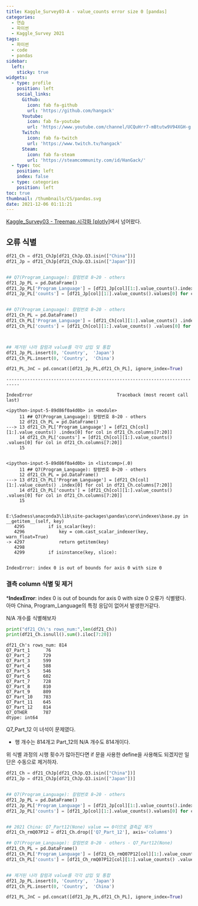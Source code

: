 ```yaml
---
title: Kaggle_Survey03-A - value_counts error size 0 [pandas]
categories:
  - 연습
  - 파이썬
  - Kaggle_Survey 2021
tags:
  - 파이썬
  - code
  - pandas
sidebar:
  left:
    sticky: true
widgets:
  - type: profile
    position: left
    social_links:
      Github:
        icon: fab fa-github
        url: 'https://github.com/hangack'
      Youtube:
        icon: fab fa-youtube
        url: 'https://www.youtube.com/channel/UCQuHrr7-mBtutw9V94XGH-g'
      Twitch:
        icon: fab fa-twitch
        url: 'https://www.twitch.tv/hangack'
      Steam:
        icon: fab fa-steam
        url: 'https://steamcommunity.com/id/HanGack/'
  - type: toc
    position: left
    index: false
  - type: categories
    position: left
toc: true
thumbnail: /thumbnails/CS/pandas.svg
date: 2021-12-06 01:11:21
---
```



[Kaggle_Survey03 - Treemap 시각화 [plotly]](https://hangack.github.io/2021/12/05/Codding/Python/kaggle_survey/kaggle-survey03/)에서 넘어왔다.

## 오류 식별

```python
df21_Ch = df21_ChJp[df21_ChJp.Q3.isin(["China"])]
df21_Jp = df21_ChJp[df21_ChJp.Q3.isin(["Japan"])]


## Q7(Program_Language): 칼럼번호 8~20 - others
df21_Jp_PL = pd.DataFrame()
df21_Jp_PL['Program_Language'] = [df21_Jp[col][1:].value_counts().index[0] for col in df21_Jp.columns[7:20]]
df21_Jp_PL['counts'] = [df21_Jp[col][1:].value_counts().values[0] for col in df21_Jp.columns[7:20]]


## Q7(Program_Language): 칼럼번호 8~20 - others
df21_Ch_PL = pd.DataFrame()
df21_Ch_PL['Program_Language'] = [df21_Ch[col][1:].value_counts() .index[0] for col in df21_Ch.columns[7:20]]
df21_Ch_PL['counts'] = [df21_Ch[col][1:].value_counts() .values[0] for col in df21_Ch.columns[7:20]]



## 제거된 나라 칼럼과 value를 각각 삽입 및 통합
df21_Jp_PL.insert(0, 'Country',  'Japan')
df21_Ch_PL.insert(0, 'Country',  'China')

df21_PL_JnC = pd.concat([df21_Jp_PL,df21_Ch_PL], ignore_index=True)
```


    ---------------------------------------------------------------------------

    IndexError                                Traceback (most recent call last)

    <ipython-input-5-89d86f0a4d0b> in <module>
         11 ## Q7(Program_Language): 칼럼번호 8~20 - others
         12 df21_Ch_PL = pd.DataFrame()
    ---> 13 df21_Ch_PL['Program_Language'] = [df21_Ch[col][1:].value_counts() .index[0] for col in df21_Ch.columns[7:20]]
         14 df21_Ch_PL['counts'] = [df21_Ch[col][1:].value_counts() .values[0] for col in df21_Ch.columns[7:20]]
         15 
    

    <ipython-input-5-89d86f0a4d0b> in <listcomp>(.0)
         11 ## Q7(Program_Language): 칼럼번호 8~20 - others
         12 df21_Ch_PL = pd.DataFrame()
    ---> 13 df21_Ch_PL['Program_Language'] = [df21_Ch[col][1:].value_counts() .index[0] for col in df21_Ch.columns[7:20]]
         14 df21_Ch_PL['counts'] = [df21_Ch[col][1:].value_counts() .values[0] for col in df21_Ch.columns[7:20]]
         15 
    

    E:\Sadness\anaconda3\lib\site-packages\pandas\core\indexes\base.py in __getitem__(self, key)
       4295         if is_scalar(key):
       4296             key = com.cast_scalar_indexer(key, warn_float=True)
    -> 4297             return getitem(key)
       4298 
       4299         if isinstance(key, slice):
    

    IndexError: index 0 is out of bounds for axis 0 with size 0


### 결측 column 식별 및 제거

***IndexError**: index 0 is out of bounds for axis 0 with size 0
오류가 식별됐다.
아마 China, Program_Language의 특정 응답이 없어서 발생한거같다.

N/A 개수를 식별해보자


```python
print("df21_Ch\'s rows_num:",len(df21_Ch))
print(df21_Ch.isnull().sum().iloc[7:20])
```

    df21_Ch's rows_num: 814
    Q7_Part_1      76
    Q7_Part_2     729
    Q7_Part_3     599
    Q7_Part_4     588
    Q7_Part_5     546
    Q7_Part_6     602
    Q7_Part_7     728
    Q7_Part_8     810
    Q7_Part_9     809
    Q7_Part_10    783
    Q7_Part_11    645
    Q7_Part_12    814
    Q7_OTHER      787
    dtype: int64
    

Q7_Part_12 이 녀석이 문제였다.
 - 행 개수는 814개고 Part_12의 N/A 개수도 814개이다.

위 식별 과정의 시행 횟수가 많아진다면 if 문을 사용한 define을 사용해도 되겠지만 일단은 수동으로 제거하자.


```python
df21_Ch = df21_ChJp[df21_ChJp.Q3.isin(["China"])]
df21_Jp = df21_ChJp[df21_ChJp.Q3.isin(["Japan"])]


## Q7(Program_Language): 칼럼번호 8~20 - others
df21_Jp_PL = pd.DataFrame()
df21_Jp_PL['Program_Language'] = [df21_Jp[col][1:].value_counts().index[0] for col in df21_Jp.columns[7:19]]
df21_Jp_PL['counts'] = [df21_Jp[col][1:].value_counts().values[0] for col in df21_Jp.columns[7:19]]


## 2021 China: Q7_Part12(None) value == 0이므로 결측값 제거
df21_Ch_rmQ07P12 = df21_Ch.drop(['Q7_Part_12'], axis='columns')

## Q7(Program_Language): 칼럼번호 8~20 - others - Q7_Part12(None)
df21_Ch_PL = pd.DataFrame()
df21_Ch_PL['Program_Language'] = [df21_Ch_rmQ07P12[col][1:].value_counts() .index[0] for col in df21_Ch_rmQ07P12.columns[7:18]]
df21_Ch_PL['counts'] = [df21_Ch_rmQ07P12[col][1:].value_counts() .values[0] for col in df21_Ch_rmQ07P12.columns[7:18]]


## 제거된 나라 칼럼과 value를 각각 삽입 및 통합
df21_Jp_PL.insert(0, 'Country',  'Japan')
df21_Ch_PL.insert(0, 'Country',  'China')

df21_PL_JnC = pd.concat([df21_Jp_PL,df21_Ch_PL], ignore_index=True)
```